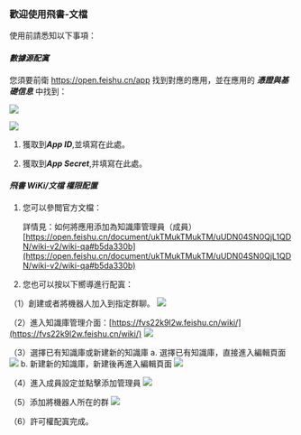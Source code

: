 ### 歡迎使用飛書-文檔
使用前請悉知以下事項：

#### ***數據源配寘***
您須要前衛 https://open.feishu.cn/app 找到對應的應用，並在應用的 ***憑證與基礎信息*** 中找到：

![](https://tapdata-bucket-01.oss-cn-beijing.aliyuncs.com/lark/step_0.PNG)

![](https://tapdata-bucket-01.oss-cn-beijing.aliyuncs.com/lark/step_1.PNG)

1. 獲取到***App ID***,並填寫在此處。

2. 獲取到***App Secret***,并填寫在此處。

#### ***飛書 WiKi/文檔 權限配置***

1. 您可以參閲官方文檔：

   詳情見：如何將應用添加為知識庫管理員（成員）
   [https://open.feishu.cn/document/ukTMukTMukTM/uUDN04SN0QjL1QDN/wiki-v2/wiki-qa#b5da330b](https://open.feishu.cn/document/ukTMukTMukTM/uUDN04SN0QjL1QDN/wiki-v2/wiki-qa#b5da330b)

2. 您也可以按以下嚮導進行配寘：

（1）創建或者將機器人加入到指定群聊。
![](https://tapdata-bucket-01.oss-cn-beijing.aliyuncs.com/lark/doc/doc_1.png)

（2）進入知識庫管理介面：[https://fvs22k9l2w.feishu.cn/wiki/](https://fvs22k9l2w.feishu.cn/wiki/)
![](https://tapdata-bucket-01.oss-cn-beijing.aliyuncs.com/lark/doc/doc_5.png)

（3）選擇已有知識庫或新建新的知識庫
a.  選擇已有知識庫，直接進入編輯頁面
![](https://tapdata-bucket-01.oss-cn-beijing.aliyuncs.com/lark/doc/doc_2.png)
b. 新建新的知識庫，新建後再進入編輯頁面
![](https://tapdata-bucket-01.oss-cn-beijing.aliyuncs.com/lark/doc/doc_6.png)

（4）進入成員設定並點擊添加管理員
![](https://tapdata-bucket-01.oss-cn-beijing.aliyuncs.com/lark/doc/doc_3.png)

（5）添加將機器人所在的群
![](https://tapdata-bucket-01.oss-cn-beijing.aliyuncs.com/lark/doc/doc_4.png)

（6）許可權配寘完成。 
